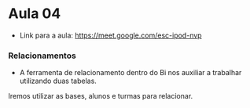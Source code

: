 # Aula 04

- Link para a aula: https://meet.google.com/esc-ipod-nvp

### Relacionamentos 
- A ferramenta de relacionamento dentro do Bi nos auxiliar a trabalhar utilizando duas tabelas.

Iremos utilizar as bases, alunos e turmas para relacionar.
